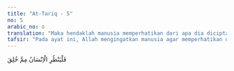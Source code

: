 ```yaml
---
title: "At-Tariq - 5"
no: 5
arabic_no: ٥
translation: "Maka hendaklah manusia memperhatikan dari apa dia diciptakan."
tafsir: "Pada ayat ini, Allah mengingatkan manusia agar memperhatikan dari apakah ia diciptakan. Hal ini berarti bahwa Allah memerintahkan manusia untuk berpikir dan memperhatikan dengan sungguh-sungguh dari apa ia dijadikan. Dengan demikian, ia dapat mengetahui kekuasaan penciptanya dan mengetahui pula bahwa bila penciptanya dapat menciptakannya dari bahan yang tidak memiliki tanda-tanda kehidupan sedikit pun, maka tentulah Ia akan lebih mudah menghidupkannya kembali."
---
```

فَلْيَنْظُرِ الْاِنْسَانُ مِمَّ خُلِقَ 